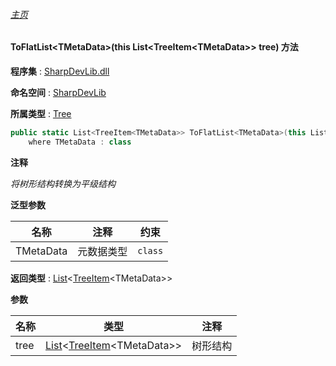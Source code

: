 ###### [主页](./Index.md "主页")

#### ToFlatList\<TMetaData\>(this List\<TreeItem\<TMetaData\>\> tree) 方法

**程序集** : [SharpDevLib.dll](./SharpDevLib.assembly.md "SharpDevLib.dll")

**命名空间** : [SharpDevLib](./SharpDevLib.namespace.md "SharpDevLib")

**所属类型** : [Tree](./SharpDevLib.Tree.md "Tree")

``` csharp
public static List<TreeItem<TMetaData>> ToFlatList<TMetaData>(this List<TreeItem<TMetaData>> tree)
    where TMetaData : class
```

**注释**

*将树形结构转换为平级结构*



**泛型参数**

|名称|注释|约束|
|---|---|---|
|TMetaData|元数据类型|`class`|




**返回类型** : [List](https://learn.microsoft.com/en-us/dotnet/api/system.collections.generic.list-1 "List")\<[TreeItem](./SharpDevLib.TreeItem.1.md "TreeItem")\<TMetaData\>\>


**参数**

|名称|类型|注释|
|---|---|---|
|tree|[List](https://learn.microsoft.com/en-us/dotnet/api/system.collections.generic.list-1 "List")\<[TreeItem](./SharpDevLib.TreeItem.1.md "TreeItem")\<TMetaData\>\>|树形结构|


